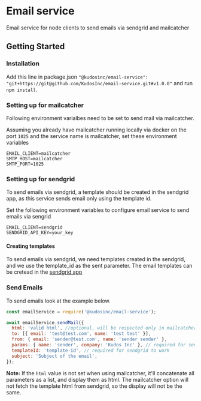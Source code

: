 # Email service
Email service for node clients to send emails via sendgrid and mailcatcher

## Getting Started

### Installation

Add this line in package.json `"@kudosinc/email-service": "git+https://git@github.com/KudosInc/email-service.git#v1.0.0"` and run `npm install`.

### Setting up for mailcatcher

Following environment varialbes need to be set to send mail via mailcatcher.

Assuming you already have mailcatcher running locally via docker on the port `1025` and the service name is mailcatcher, set these environment variables

```
EMAIL_CLIENT=mailcatcher
SMTP_HOST=mailcatcher
SMTP_PORT=1025
```
### Setting up for sendgrid

To send emails via sendgrid, a template should be created in the sendgrid app, as this service sends email only using the template id.

Set the following environment variables to configure email service to send emails via sengrid

```
EMAIL_CLIENT=sendgrid
SENDGRID_API_KEY=your_key
```

#### Creating templates

To send emails via sendgrid, we need templates created in the sendgrid, and we use the template_id as the sent parameter. The email templates can be cretead in the [sendgrid app](https://mc.sendgrid.com/dynamic-templates)

### Send Emails

To send emails look at the example below.

```javascript
const emailService = require('@kudosinc/email-service');

await emailService.sendMail({
  html: 'valid html', //optional, will be respected only in mailcatcher
  to: [{ email: 'test@test.com', name: 'test test' }],
  from: { email: 'sender@test.com', name: 'sender sender' },
  params: { name: 'sender', company: 'Kudos Inc' }, // required for sendgrid, optional for mailcatcher
  templateId: 'template-id', // required for sendgrid to work
  subject: 'Subject of the email',
});

```

**Note:**
If the `html` value is not set when using mailcatcher, it'll concatenate all parameters as a list, and display them as html. The mailcatcher option will not fetch the template html from sendgrid, so the display will not be the same.
